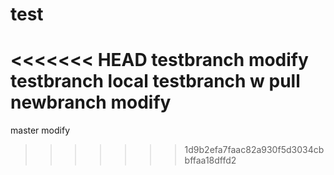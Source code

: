 # test
<<<<<<< HEAD
testbranch modify
testbranch local
testbranch w
pull
newbranch modify
=======
master modify
>>>>>>> 1d9b2efa7faac82a930f5d3034cbbffaa18dffd2
